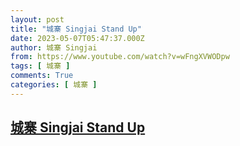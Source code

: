```yaml
---
layout: post
title: "城寨 Singjai Stand Up"
date: 2023-05-07T05:47:37.000Z
author: 城寨 Singjai
from: https://www.youtube.com/watch?v=wFngXVWODpw
tags: [ 城寨 ]
comments: True
categories: [ 城寨 ]
---
```

<!--1683438457000-->
[城寨 Singjai Stand Up](https://www.youtube.com/watch?v=wFngXVWODpw)
------

<div>

</div>
